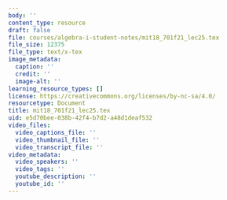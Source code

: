 ```yaml
---
body: ''
content_type: resource
draft: false
file: courses/algebra-i-student-notes/mit18_701f21_lec25.tex
file_size: 12375
file_type: text/x-tex
image_metadata:
  caption: ''
  credit: ''
  image-alt: ''
learning_resource_types: []
license: https://creativecommons.org/licenses/by-nc-sa/4.0/
resourcetype: Document
title: mit18_701f21_lec25.tex
uid: e5d70bee-038b-42f4-b7d2-a48d1deaf532
video_files:
  video_captions_file: ''
  video_thumbnail_file: ''
  video_transcript_file: ''
video_metadata:
  video_speakers: ''
  video_tags: ''
  youtube_description: ''
  youtube_id: ''
---
```

